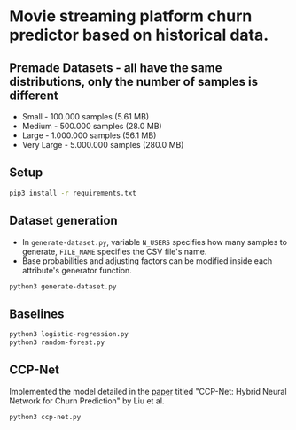 # Movie streaming platform churn predictor based on historical data.

## Premade Datasets - all have the same distributions, only the number of samples is different
- Small - 100.000 samples (5.61 MB)
- Medium - 500.000 samples (28.0 MB)
- Large - 1.000.000 samples (56.1 MB)
- Very Large - 5.000.000 samples (280.0 MB)

## Setup
```bash
pip3 install -r requirements.txt
```

## Dataset generation 
- In `generate-dataset.py`, variable `N_USERS` specifies how many samples to generate, `FILE_NAME` specifies the CSV file's name.
- Base probabilities and adjusting factors can be modified inside each attribute's generator function.
```bash
python3 generate-dataset.py
```

## Baselines
```bash
python3 logistic-regression.py
python3 random-forest.py
```

## CCP-Net 
Implemented the model detailed in the [paper](https://www.nature.com/articles/s41598-024-79603-9) titled "CCP-Net: Hybrid Neural Network for Churn Prediction" by Liu et al. 
```bash
python3 ccp-net.py
```